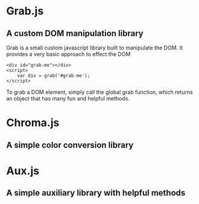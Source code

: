 # Grab.js
A custom DOM manipulation library
---

Grab is a small custom javascript library built to manipulate the DOM. It provides a
very basic approach to effect the DOM

```
<div id="grab-me"></div>
<script>
    var div = grab('#grab-me');
</script>
```
To grab a DOM element, simply call the global grab function, which returns an object
that has many fun and helpful methods.


# Chroma.js
A simple color conversion library
---



# Aux.js
A simple auxiliary library with helpful methods
---

